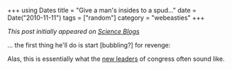 +++
using Dates
title = "Give a man's insides to a spud..."
date = Date("2010-11-11")
tags = ["random"]
category = "webeasties"
+++

_This post initially appeared on [Science Blogs](http://scienceblogs.com/webeasties)_

... the first thing he'll do is start [bubbling?] for revenge:

Alas, this is essentially what the [new leaders](http://goo.gl/BbWpb) of congress often sound like.

      
  
